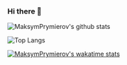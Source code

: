 ### Hi there 👋

![MaksymPrymierov's github stats](https://github-readme-stats.vercel.app/api?username=MaksymPrymierov&show_icons=true&theme=transparent)

![Top Langs](https://github-readme-stats.vercel.app/api/top-langs/?username=anuraghazra&hide=java)

[![MaksymPrymierov's wakatime stats](https://github-readme-stats.vercel.app/api/wakatime?username=MaksymPrymierov)](https://github.com/MaksymPrymierov/MaksymPrymierov)
